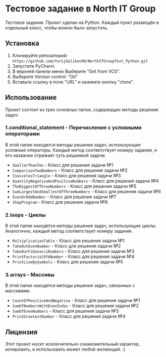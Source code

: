 # Тестовое задание в North IT Group
Тестовое задание. Проект сделан на Python. Каждый пункт размещён в отдельный класс, чтобы можно было запустить.


## Установка
1. Клонируйте репозиторий: `https://github.com/YurijGolikov99/NorthITGroupTest_Python.git`
2. Запустите PyCharm.
3. В верхней панели меню Выберите "Get from VCS".
4. Выберите Version control: "Git"
5. Вставьте ссылку в поле "URL" и нажмите кнопку "clone".


## Использование
Проект состоит из трех основных папок, содержащих методы решения задач:

### 1.conditional_statement - Перечисление с условными операторами
В этой папке находятся методы решения задач, использующие условные операторы. Каждый метод соответствует номеру задания, и его название отражает суть решаемой задачи.
- `SmallerThanTen` - Класс для решения задачи №1
- `ComparisonTwoNumbers` - Класс для решения задачи №2
- `IsoscelesTriangle` - Класс для решения задачи №3
- `QuantityNegativeAndPositiveNumbers` - Класс для решения задачи №4
- `TheBiggestOfThreeNumbers` - Класс для решения задачи №5
- `SumLargestAndSmallestOfThreeNumbers` - Класс для решения задачи №6
- `EvenOrOddNumber` - Класс для решения задачи №7
- `ShopProgram` - Класс для решения задачи №8

### 2.loops - Циклы
В этой папке находятся методы решения задач, использующие циклы. Аналогично, каждый метод соответствует номеру задания.
- `MultiplicationTable` - Класс для решения задачи №1
- `TakeOutEvenNumber` - Класс для решения задачи №2
- `TakeOutFibonacciNumbers` - Класс для решения задачи №3
- `PrintFactorialOfANumber` - Класс для решения задачи №4
- `PrintLineBySymbols` - Класс для решения задачи №5

### 3.arrays - Массивы
В этой папке находятся методы решения задач, связанных с массивами.
- `CountOfPositiveAndNegative` - Класс для решения задачи №1
- `SumOfNumbersWithEvenIndex` - Класс для решения задачи №2
- `SumOfEvenNumbers` - Класс для решения задачи №3
- `PrintGreatestNumber` - Класс для решения задачи №4


## Лицензия
Этот проект носит исключительно ознакомительный характер, копировать, и использовать может любой желающий. :)
